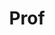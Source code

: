---
layout: person
given: Robert
preferred: Bob
family: Wardrop
department: RegGenome
title: Prof
job_title: CEO
image: /assets/upload/Wardrop_Robert.jpg
webpage: https://www.jbs.cam.ac.uk/people/robert-wardrop/
biography: 'Bob led the spin-out of Regulatory Genome Development Ltd (RegGenome)
  from the University, and brings extensive experience in venture development and
  regulatory innovation to his role as CEO. He is a Management Professor of Finance
  on the faculty of the Cambridge Judge Business School, where he co-founded the Cambridge
  Centre for Alternative Finance and as its Director has led it to become a globally-recognised
  leading authority on the impact of fintech on financial markets. Bob developed its
  flagship Cambridge Fintech & Regulatory Innovation programme for financial services
  regulators and policy makers, which since 2019 has trained more than 1,300 regulators
  and policy makers from 300 organisations in 140 countries.



  Prior to pursuing his academic career in 2010, Bob had an international career as
  a professional investor, most recently as a Managing Director in the investment
  group of one of the largest privately-owned companies in the United States where
  he was responsible for a portfolio of European corporate debt and equity investments.
  He has held several board directorships and advisory roles with academic, governmental
  and commercial organisations over the course of both his academic and non-academic
  career. He is currently a member of the Advisory Council of the Central Bank of
  Mauritius and has been a member of the International Technology Advisory Panel of
  the Monetary Authority of Singapore. He held non-executive director roles with Plat.One,
  acquired by SAP in 2016, and Clarity Health Services acquired by SCI in 2015.



  Bob holds a PhD from Cambridge, MBA from Chicago Booth and MSc from the London School
  of Economics, and BCom from Queens University.'
---